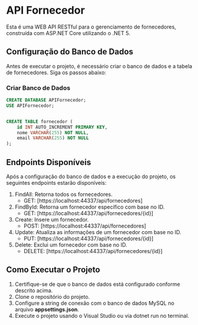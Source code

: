 # API Fornecedor

Esta é uma WEB API RESTful para o gerenciamento de fornecedores, construída com ASP.NET Core utilizando o .NET 5.

## Configuração do Banco de Dados

Antes de executar o projeto, é necessário criar o banco de dados e a tabela de fornecedores. Siga os passos abaixo:

### Criar Banco de Dados

```sql
CREATE DATABASE APIFornecedor;
USE APIFornecedor;


CREATE TABLE fornecedor (
    id INT AUTO_INCREMENT PRIMARY KEY,
    nome VARCHAR(255) NOT NULL,
    email VARCHAR(255) NOT NULL
);
```




## Endpoints Disponíveis

Após a configuração do banco de dados e a execução do projeto, os seguintes endpoints estarão disponíveis:

1. FindAll: Retorna todos os fornecedores.
	- GET: [https://localhost:44337/api/fornecedores]
2. FindById: Retorna um fornecedor específico com base no ID.
	- GET: [https://localhost:44337/api/fornecedores/{id}]
3. Create: Insere um fornecedor.
	- POST: [https://localhost:44337/api/fornecedores]
4. Update: Atualiza as informações de um fornecedor com base no ID. 
	- PUT: [https://localhost:44337/api/fornecedores/{id}]
5. Delete: Exclui um fornecedor com base no ID.
	- DELETE: [https://localhost:44337/api/fornecedores/{id}]


## Como Executar o Projeto
1. Certifique-se de que o banco de dados está configurado conforme descrito acima.
2. Clone o repositório do projeto.
3. Configure a string de conexão com o banco de dados MySQL no arquivo **appsettings.json**.
4. Execute o projeto usando o Visual Studio ou via dotnet run no terminal.


